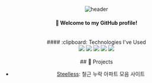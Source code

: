 <div align="center"> 

![header](https://capsule-render.vercel.app/api?type=cylinder&color=87CEEB&height=150&section=header&text=kohtaewoo&fontColor=ffffff&fontSize=70&animation=fadeIn&fontAlignY=55)
  
####  :wave: Welcome to my GitHub profile!

<br/>
####  :clipboard: Technologies I've Used
  
<br/>
  
<img src="https://img.shields.io/badge/C-A8B9CC?style=for-the-badge&amp;logo=c&amp;logoColor=&amp;">
<img src="https://img.shields.io/badge/C++-00599C?style-for-the-badge&amp;logo=cplusplus&amp;labelColor=&amp;color=E34F26">
<img src="https://img.shields.io/badge/Python-3776AB?style-for-the-badge&amp;logo=&amp;labelColor=&amp;color=E34F26">
<img src="https://img.shields.io/badge/JAVA-007396?style-for-the-badge&amp;logo=&amp;labelColor=&amp;color=E34F26">
<img src="https://img.shields.io/badge/Node.js-339933?style-for-the-badge&amp;logo=node.js">

<br/>
<br/>
## 🚀 Projects

- [Steelless](https://port-0-steelless-fq2r52kllomxmkm.sel3.cloudtype.app/): 철근 누락 아파트 모음 사이트
</div>

